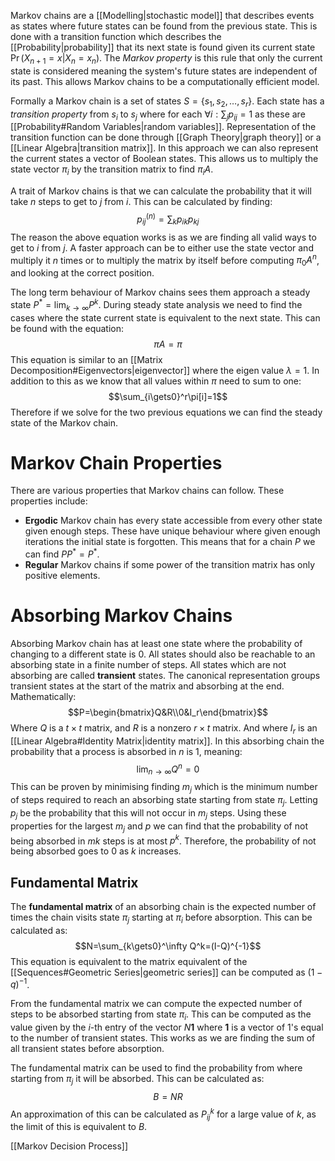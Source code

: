 Markov chains are a [[Modelling|stochastic model]] that describes events as states where future states can be found from the previous state. This is done with a transition function which describes the [[Probability|probability]] that its next state is found given its current state $\Pr(X_{n+1}=x|X_n=x_n)$. The *Markov property* is this rule that only the current state is considered meaning the system's future states are independent of its past. This allows Markov chains to be a computationally efficient model.

Formally a Markov chain is a set of states $S=\{s_1,s_2,\dots,s_r\}$. Each state has a *transition property* from $s_i$ to $s_j$ where for each $\forall i: \sum_jp_{ij}=1$ as these are [[Probability#Random Variables|random variables]].  Representation of the transition function can be done through [[Graph Theory|graph theory]] or a [[Linear Algebra|transition matrix]]. In this approach we can also represent the current states a vector of Boolean states. This allows us to multiply the state vector $\pi_i$ by the transition matrix to find $\pi_iA$.

A trait of Markov chains is that we can calculate the probability that it will take $n$ steps to get to $j$ from $i$. This can be calculated by finding:
$$p_{ij}^{(n)}=\sum_kp_{ik}p_{kj}$$
The reason the above equation works is as we are finding all valid ways to get to $i$ from $j$. A faster approach can be to either use the state vector and multiply it $n$ times or to multiply the matrix by itself before computing $\pi_0A^n$, and looking at the correct position.

The long term behaviour of Markov chains sees them approach a steady state $P^*=\lim_{k\to\infty}P^k$.  During steady state analysis we need to find the cases where the state current state is equivalent to the next state. This can be found with the equation:
$$\pi A=\pi$$
This equation is similar to an [[Matrix Decomposition#Eigenvectors|eigenvector]] where the eigen value $\lambda=1$. In addition to this as we know that all values within $\pi$ need to sum to one:
$$\sum_{i\gets0}^r\pi[i]=1$$
Therefore if we solve for the two previous equations we can find the steady state of the Markov chain.

# Markov Chain Properties
There are various properties that Markov chains can follow. These properties include:
- **Ergodic** Markov chain has every state accessible from every other state given enough steps. These have unique behaviour where given enough iterations the initial state is forgotten. This means that for a chain $P$ we can find $PP^*=P^*$.
- **Regular** Markov chains if some power of the transition matrix has only positive elements.

# Absorbing Markov Chains
Absorbing Markov chain has at least one state where the probability of changing to a different state is 0. All states should also be reachable to an absorbing state in a finite number of steps. All states which are not absorbing are called **transient** states. The canonical representation groups transient states at the start of the matrix and absorbing at the end. Mathematically:
$$P=\begin{bmatrix}Q&R\\0&I_r\end{bmatrix}$$
Where $Q$ is a $t\times t$ matrix, and $R$ is a nonzero $r\times t$ matrix. And where $I_r$ is an [[Linear Algebra#Identity Matrix|identity matrix]]. In this absorbing chain the probability that a process is absorbed in $n$ is 1, meaning:
$$\lim_{n\to\infty}Q^n=0$$
This can be proven by minimising finding $m_j$ which is the minimum number of steps required to reach an absorbing state starting from state $\pi_j$. Letting $p_j$ be the probability that this will not occur in $m_j$ steps. Using these properties for the largest $m_j$ and $p$ we can find that the probability of not being absorbed in $mk$ steps is at most $p^k$. Therefore, the probability of not being absorbed goes to $0$ as $k$ increases.

## Fundamental Matrix
The **fundamental matrix** of an absorbing chain is the expected number of times the chain visits state $\pi_j$ starting at $\pi_i$ before absorption. This can be calculated as:
$$N=\sum_{k\gets0}^\infty Q^k=(I-Q)^{-1}$$
This equation is equivalent to the matrix equivalent of the [[Sequences#Geometric Series|geometric series]] can be computed as $(1-q)^{-1}$.

From the fundamental matrix we can compute the expected number of steps to be absorbed starting from state $\pi_i$. This can be computed as the value given by the $i$-th entry of the vector $N\mathbf{1}$ where $\mathbf{1}$ is a vector of 1's equal to the number of transient states. This works as we are finding the sum of all transient states before absorption.

The fundamental matrix can be used to find the probability from where starting from $\pi_j$ it will be absorbed. This can be calculated as:
$$B=NR$$
An approximation of this can be calculated as $P_{ij}^k$ for a large value of $k$, as the limit of this is equivalent to $B$.

[[Markov Decision Process]]